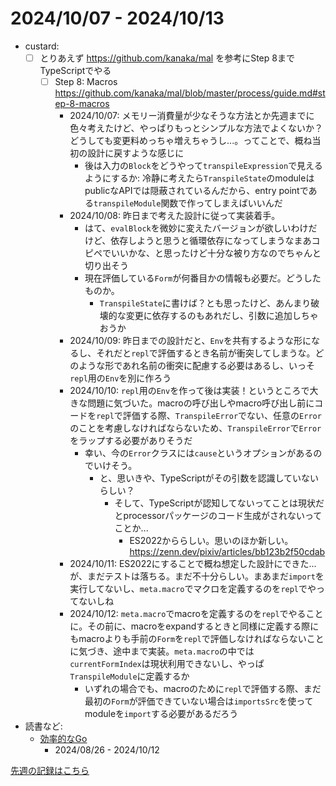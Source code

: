 # 2024/10/07 - 2024/10/13

- custard:
    - [ ] とりあえず <https://github.com/kanaka/mal> を参考にStep 8までTypeScriptでやる
        - [ ] Step 8: Macros <https://github.com/kanaka/mal/blob/master/process/guide.md#step-8-macros>
            - 2024/10/07: メモリー消費量が少なそうな方法とか先週までに色々考えたけど、やっぱりもっとシンプルな方法でよくないか？どうしても変更料めっちゃ増えちゃうし...。ってことで、概ね当初の設計に戻すような感じに
                - 後は入力の`Block`をどうやって`transpileExpression`で見えるようにするか: 冷静に考えたら`TranspileState`のmoduleはpublicなAPIでは隠蔽されているんだから、entry pointである`transpileModule`関数で作ってしまえばいいんだ
            - 2024/10/08: 昨日まで考えた設計に従って実装着手。
                - はて、`evalBlock`を微妙に変えたバージョンが欲しいわけだけど、依存しようと思うと循環依存になってしまうなまあコピペでいいかな、と思ったけど十分な被り方なのでちゃんと切り出そう
                - 現在評価している`Form`が何番目かの情報も必要だ。どうしたものか。
                    - `TranspileState`に書けば？とも思ったけど、あんまり破壊的な変更に依存するのもあれだし、引数に追加しちゃおうか
            - 2024/10/09: 昨日までの設計だと、`Env`を共有するような形になるし、それだと`repl`で評価するとき名前が衝突してしまうな。どのような形であれ名前の衝突に配慮する必要はあるし、いっそ`repl`用の`Env`を別に作ろう
            - 2024/10/10: `repl`用の`Env`を作って後は実装！というところで大きな問題に気づいた。macroの呼び出しやmacro呼び出し前にコードを`repl`で評価する際、`TranspileError`でない、任意の`Error`のことを考慮しなければならないため、`TranspileError`で`Error`をラップする必要がありそうだ
                - 幸い、今の`Error`クラスには`cause`というオプションがあるのでいけそう。
                    - と、思いきや、TypeScriptがその引数を認識していないらしい？
                        - そして、TypeScriptが認知してないってことは現状だとprocessorパッケージのコード生成がされないってことか...
                            - ES2022かららしい。思いのほか新しい。<https://zenn.dev/pixiv/articles/bb123b2f50cdab>
            - 2024/10/11: ES2022にすることで概ね想定した設計にできた...が、まだテストは落ちる。まだ不十分らしい。まあまだ`import`を実行してないし、`meta.macro`でマクロを定義するのを`repl`でやってないしね
            - 2024/10/12: `meta.macro`でmacroを定義するのを`repl`でやることに。その前に、macroをexpandするときと同様に定義する際にもmacroよりも手前の`Form`を`repl`で評価しなければならないことに気づき、途中まで実装。`meta.macro`の中では`currentFormIndex`は現状利用できないし、やっぱ`TranspileModule`に定義するか
                - いずれの場合でも、macroのために`repl`で評価する際、まだ最初の`Form`が評価できていない場合は`importsSrc`を使ってmoduleを`import`する必要があるだろう
- 読書など:
    - [効率的なGo](https://www.oreilly.co.jp//books/9784814400539/)
        - 2024/08/26 - 2024/10/12

[先週の記録はこちら](https://github.com/igrep/daily-commits/blob/5d95cbe9ab769eb795a51a48a2e9b58b8880f38c/yesterday.md)
